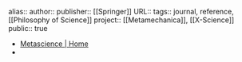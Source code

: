 alias::
author::
publisher:: [[Springer]] 
URL:: 
tags:: journal, reference, [[Philosophy of Science]] 
project:: [[Metamechanica]], [[X-Science]] 
public:: true

- [Metascience | Home](https://link.springer.com/journal/11016)
-